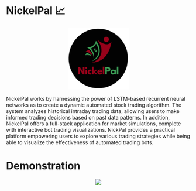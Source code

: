 # NickelPal 📈

<p align="center" width="100%">
    <img width="33%" src="images/NickelPal.png">
</p>
NickelPal works by harnessing the power of LSTM-based recurrent neural networks as to create a dynamic automated stock trading algorithm. The system analyzes historical intraday trading data, allowing users to make informed trading decisions based on past data patterns. In addition, NickelPal offers a full-stack application for market simulations, complete with interactive bot trading visualizations. NickPal provides a practical platform empowering users to explore various trading strategies while being able to visualize the effectiveness of automated trading bots.

# Demonstration
<p align="center" width="100%">
    <img width="33%" src="images/NickelPal_Demo.mp4">
</p>
